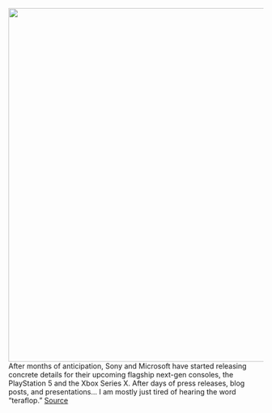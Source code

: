 <img src='https://cdn.vox-cdn.com/thumbor/hUDG-z4dbT8b7hAnjUVraJst0B4=/0x0:4800x2700/1200x800/filters:focal(2016x966:2784x1734)/cdn.vox-cdn.com/uploads/chorus_image/image/66524160/Xbox_Series_X.0.jpg' width='700px' /><br/>
After months of anticipation, Sony and Microsoft have started releasing concrete details for their upcoming flagship next-gen consoles, the PlayStation 5 and the Xbox Series X. After days of press releases, blog posts, and presentations... I am mostly just tired of hearing the word “teraflop.”
<a href='https://www.theverge.com/2020/3/19/21185477/sony-microsoft-xbox-series-x-playstation-5-ps5-specs-games-announcements'> Source <a/>